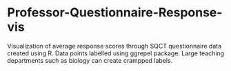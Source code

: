 # Professor-Questionnaire-Response-vis
Visualization of average response scores through SQCT questionnaire data created using R.
Data points labelled using ggrepel package.
Large teaching departments such as biology can create crampped labels.
